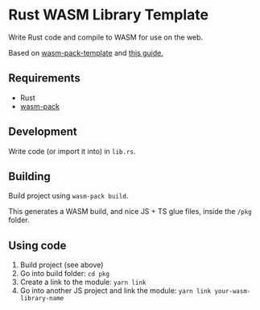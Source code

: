 # Rust WASM Library Template

Write Rust code and compile to WASM for use on the web.

Based on [wasm-pack-template](https://github.com/rustwasm/wasm-pack-template/tree/master) and [this guide.](rustwasm.github.io/docs/book/game-of-life/hello-world.html#build-the-project)

## Requirements

- Rust
- [wasm-pack](https://github.com/rustwasm/wasm-pack)

## Development

Write code (or import it into) in `lib.rs`.

## Building

Build project using `wasm-pack build`.

This generates a WASM build, and nice JS + TS glue files, inside the `/pkg` folder.

## Using code

1. Build project (see above)
1. Go into build folder: `cd pkg`
1. Create a link to the module: `yarn link`
1. Go into another JS project and link the module: `yarn link your-wasm-library-name`
